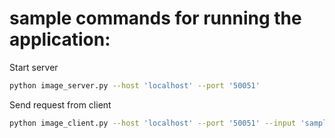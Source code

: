 # sample commands for running the application:
Start server
```sh
python image_server.py --host 'localhost' --port '50051'
```

Send request from client
```sh
python image_client.py --host 'localhost' --port '50051' --input 'sample-image.png' --output 'processed-sample-image.png' --rotate 'TWO_SEVENTY_DEG' --mean
```